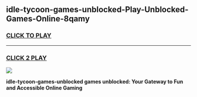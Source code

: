 
## idle-tycoon-games-unblocked-Play-Unblocked-Games-Online-8qamy
<h3>
<a href="https://premium76.site?title=idle-tycoon-games-unblocked&ref=25A">CLICK TO PLAY</a></h3>
<hr>

<h3>
<a href="https://premium76.site?title=idle-tycoon-games-unblocked&ref=25A">CLICK 2 PLAY</a>
  
</h3>

<a href="https://premium76.site?title=idle-tycoon-games-unblocked&ref=25A"><img src="https://clearcache.store/games.png"></a>


**idle-tycoon-games-unblocked games unblocked: Your Gateway to Fun and Accessible Online Gaming**
